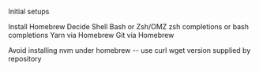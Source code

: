 Initial setups

Install Homebrew
Decide Shell
Bash or Zsh/OMZ 
zsh completions or bash completions 
Yarn via Homebrew
Git via Homebrew

Avoid installing nvm under homebrew -- 
use curl wget version supplied by repository

